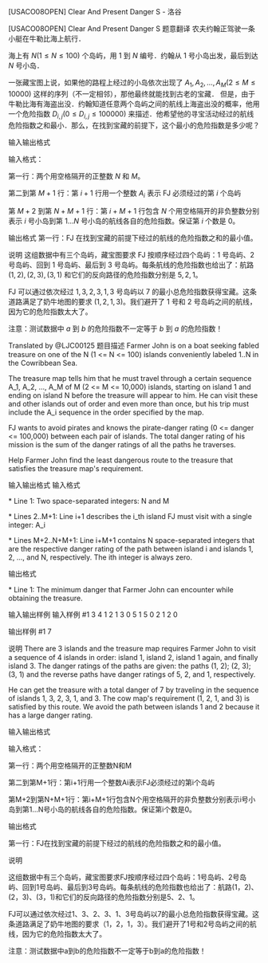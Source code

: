 



[USACO08OPEN] Clear And Present Danger S - 洛谷














[USACO08OPEN] Clear And Present Danger S
题意翻译
农夫约翰正驾驶一条小艇在牛勒比海上航行．

海上有 $N(1\leq N\leq 100)$ 个岛屿，用 $1$ 到 $N$ 编号．约翰从 $1$ 号小岛出发，最后到达 $N$ 号小岛．

一张藏宝图上说，如果他的路程上经过的小岛依次出现了  $A_1,A_2,\dots ,A_M(2\leq M\leq 10000)$ 这样的序列（不一定相邻），那他最终就能找到古老的宝藏． 但是，由于牛勒比海有海盗出没．约翰知道任意两个岛屿之间的航线上海盗出没的概率，他用一个危险指数 $D_{i,j}(0\leq D_{i,j}\leq 100000)$ 来描述．他希望他的寻宝活动经过的航线危险指数之和最小．那么，在找到宝藏的前提下，这个最小的危险指数是多少呢？

输入输出格式

输入格式：

第一行：两个用空格隔开的正整数 $N$ 和 $M$。

第二到第 $M+1$ 行：第 $i+1$ 行用一个整数 $A_i$ 表示 FJ 必须经过的第 $i$ 个岛屿

第 $M+2$ 到第 $N+M+1$ 行：第 $i+M+1$ 行包含 $N$ 个用空格隔开的非负整数分别表示 $i$ 号小岛到第 $1\dots N$ 号小岛的航线各自的危险指数。保证第 $i$ 个数是 $0$。

输出格式
第一行：FJ 在找到宝藏的前提下经过的航线的危险指数之和的最小值。

说明
这组数据中有三个岛屿，藏宝图要求 FJ 按顺序经过四个岛屿：$1$ 号岛屿、$2$ 号岛屿、回到 $1$ 号岛屿、最后到 $3$ 号岛屿。每条航线的危险指数也给出了：航路$(1,2),(2,3),(3,1)$ 和它们的反向路径的危险指数分别是 $5,2,1$。

FJ 可以通过依次经过 $1,3,2,3,1,3$ 号岛屿以 $7$ 的最小总危险指数获得宝藏。这条道路满足了奶牛地图的要求 $(1,2,1,3)$。我们避开了 $1$ 号和 $2$ 号岛屿之间的航线，因为它的危险指数太大了。

注意：测试数据中 $a$ 到 $b$ 的危险指数不一定等于 $b$ 到 $a$ 的危险指数！

Translated by @LJC00125 
题目描述
Farmer John is on a boat seeking fabled treasure on one of the N (1 <= N <= 100) islands conveniently labeled 1..N in the Cowribbean Sea.

The treasure map tells him that he must travel through a certain sequence A\_1, A\_2, ..., A\_M of M (2 <= M <= 10,000) islands, starting on island 1 and ending on island N before the treasure will appear to him. He can visit these and other islands out of order and even more than once, but his trip must include the A\_i sequence in the order specified by the map.

FJ wants to avoid pirates and knows the pirate-danger rating (0 <= danger <= 100,000) between each pair of islands. The total danger rating of his mission is the sum of the danger ratings of all the paths he traverses.

Help Farmer John find the least dangerous route to the treasure that satisfies the treasure map's requirement.

输入输出格式
输入格式

\* Line 1: Two space-separated integers: N and M

\* Lines 2..M+1: Line i+1 describes the i\_th island FJ must visit with a single integer: A\_i

\* Lines M+2..N+M+1: Line i+M+1 contains N space-separated integers that are the respective danger rating of the path between island i and islands 1, 2, ..., and N, respectively. The ith integer is always zero.

输出格式

\* Line 1: The minimum danger that Farmer John can encounter while obtaining the treasure.

输入输出样例
输入样例 #1
3 4 
1 
2 
1 
3 
0 5 1 
5 0 2 
1 2 0 

输出样例 #1
7 

说明
There are 3 islands and the treasure map requires Farmer John to visit a sequence of 4 islands in order: island 1, island 2, island 1 again, and finally island 3. The danger ratings of the paths are given: the paths (1, 2); (2, 3); (3, 1) and the reverse paths have danger ratings of 5, 2, and 1, respectively.


He can get the treasure with a total danger of 7 by traveling in the sequence of islands 1, 3, 2, 3, 1, and 3. The cow map's requirement (1, 2, 1, and 3) is satisfied by this route. We avoid the path between islands 1 and 2 because it has a large danger rating.

输入输出格式


输入格式：


第一行：两个用空格隔开的正整数N和M


第二到第M+1行：第i+1行用一个整数Ai表示FJ必须经过的第i个岛屿


第M+2到第N+M+1行：第i+M+1行包含N个用空格隔开的非负整数分别表示i号小岛到第1...N号小岛的航线各自的危险指数。保证第i个数是0。

输出格式


第一行：FJ在找到宝藏的前提下经过的航线的危险指数之和的最小值。

说明

这组数据中有三个岛屿，藏宝图要求FJ按顺序经过四个岛屿：1号岛屿、2号岛屿、回到1号岛屿、最后到3号岛屿。每条航线的危险指数也给出了：航路(1，2)、(2，3)、(3，1)和它们的反向路径的危险指数分别是5、2、1。


FJ可以通过依次经过1、3、2、3、1、3号岛屿以7的最小总危险指数获得宝藏。这条道路满足了奶牛地图的要求（1，2，1，3）。我们避开了1号和2号岛屿之间的航线，因为它的危险指数太大了。


注意：测试数据中a到b的危险指数不一定等于b到a的危险指数！







